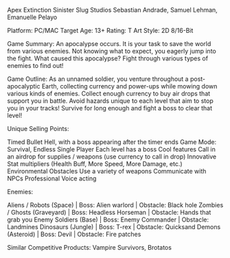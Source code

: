 Apex Extinction
Sinister Slug Studios
Sebastian Andrade, Samuel Lehman, Emanuelle Pelayo

Platform: PC/MAC
Target Age: 13+
Rating: T
Art Style: 2D 8/16-Bit

Game Summary: An apocalypse occurs. It is your task to save the world from various enemies. Not knowing what to expect, you eagerly jump into the fight. What caused this apocalypse? Fight through various types of enemies to find out!

Game Outline: As an unnamed soldier, you venture throughout a post-apocalyptic Earth, collecting currency and power-ups while mowing down various kinds of enemies. Collect enough currency to buy air drops that support you in battle. Avoid hazards unique to each level that aim to stop you in your tracks! Survive for long enough and fight a boss to clear that level! 

Unique Selling Points:

Timed Bullet Hell, with a boss appearing after the timer ends
Game Mode: Survival, Endless
Single Player
Each level has a boss
Cool features
Call in an airdrop for supplies / weapons (use currency to call in drop)
Innovative Stat multipliers (Health Buff, More Speed, More Damage, etc.)
Environmental Obstacles 
Use a variety of  weapons
Communicate with NPCs
Professional Voice acting

Enemies:

Aliens / Robots (Space) | Boss: Alien warlord | Obstacle: Black hole
Zombies / Ghosts (Graveyard) | Boss: Headless Horseman | Obstacle: Hands that grab you
Enemy Soldiers (Base) | Boss: Enemy Commander | Obstacle: Landmines
Dinosaurs (Jungle) | Boss: T-rex | Obstacle: Quicksand
Demons (Asteroid) | Boss: Devil | Obstacle: Fire patches

Similar Competitive Products: Vampire Survivors, Brotatos

